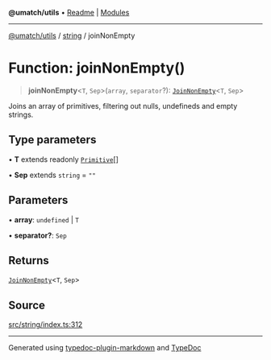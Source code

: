 **@umatch/utils** • [Readme](../../index.md) \| [Modules](../../modules.md)

***

[@umatch/utils](../../modules.md) / [string](../index.md) / joinNonEmpty

# Function: joinNonEmpty()

> **joinNonEmpty**\<`T`, `Sep`\>(`array`, `separator`?): [`JoinNonEmpty`](../type-aliases/JoinNonEmpty.md)\<`T`, `Sep`\>

Joins an array of primitives, filtering out nulls, undefineds and empty strings.

## Type parameters

• **T** extends readonly [`Primitive`](../../index/type-aliases/Primitive.md)[]

• **Sep** extends `string` = `""`

## Parameters

• **array**: `undefined` \| `T`

• **separator?**: `Sep`

## Returns

[`JoinNonEmpty`](../type-aliases/JoinNonEmpty.md)\<`T`, `Sep`\>

## Source

[src/string/index.ts:312](https://github.com/umatch-oficial/utils/blob/f37b7e4/src/string/index.ts#L312)

***

Generated using [typedoc-plugin-markdown](https://www.npmjs.com/package/typedoc-plugin-markdown) and [TypeDoc](https://typedoc.org/)
